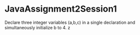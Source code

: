 # JavaAssignment2Session1
Declare three integer variables (a,b,c) in a single declaration and simultaneously initialize b to 4.
z
